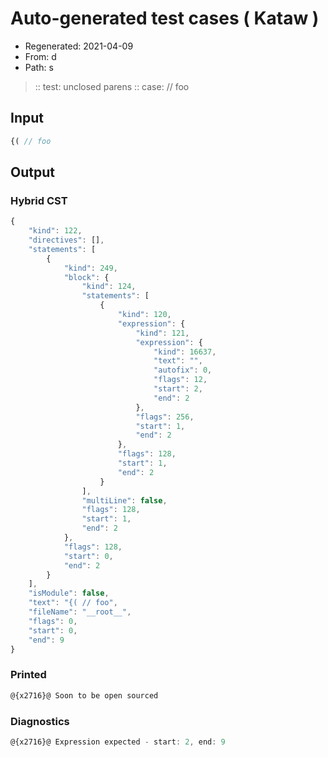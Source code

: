 # Auto-generated test cases ( Kataw )
- Regenerated: 2021-04-09
- From: d
- Path: s
> :: test: unclosed parens
> :: case: // foo
## Input

`````js
{( // foo
`````

## Output

### Hybrid CST

```javascript
{
    "kind": 122,
    "directives": [],
    "statements": [
        {
            "kind": 249,
            "block": {
                "kind": 124,
                "statements": [
                    {
                        "kind": 120,
                        "expression": {
                            "kind": 121,
                            "expression": {
                                "kind": 16637,
                                "text": "",
                                "autofix": 0,
                                "flags": 12,
                                "start": 2,
                                "end": 2
                            },
                            "flags": 256,
                            "start": 1,
                            "end": 2
                        },
                        "flags": 128,
                        "start": 1,
                        "end": 2
                    }
                ],
                "multiLine": false,
                "flags": 128,
                "start": 1,
                "end": 2
            },
            "flags": 128,
            "start": 0,
            "end": 2
        }
    ],
    "isModule": false,
    "text": "{( // foo",
    "fileName": "__root__",
    "flags": 0,
    "start": 0,
    "end": 9
}
```

### Printed

```javascript
@{x2716}@ Soon to be open sourced
```

### Diagnostics

```javascript
@{x2716}@ Expression expected - start: 2, end: 9

```

